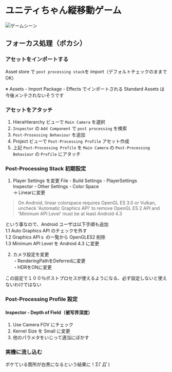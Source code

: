 # ユニティちゃん縦移動ゲーム

![ゲームシーン](https://raw.github.com/caorol/StepAsideUnityChan/master/gamescene.png)

## フォーカス処理（ボカシ）
### アセットをインポートする
Asset store で `post processing stack`を import（デフォルトチェックのままでOK）  

※ Assets - Import Package - Effects でインポートされる Standard Assets は今後メンテされないそうです

### アセットをアタッチ
1. HieraHierarchy ビューで `Main Camera` を選択
2. `Inspector` の `Add Component` で `post processing` を検索
3. `Post-Prosessing Behaviour` を追加
4. Project ビューで `Post-Processing Profile` アセット作成
5. 上記 `Post-Processing Profile` を `Main Camera` の `Post-Processing Behaviour` の `Profile` にアタッチ

### Post-Processing Stack 初期設定
1. Player Settings を変更
  File - Build Settings - PlayerSettings  
  Inspector - Other Settings - Color Space  
  -> Linearに変更  

  > On Android, linear colorspace requires OpenGL ES 3.0 or Vulkan, uncheck 'Automatic Graphics API' to remove OpenGL ES 2 API and 'Minimum API Level' must be at least Android 4.3

  という事なので、Android ユーザは以下手順も追加  
  1.1 Auto Graphics API のチェックを外す  
  1.2 Graphics APIｓ の一覧から OpenGLES2 削除  
  1.3 Minimum API Level を Android 4.3 に変更  

2. カメラ設定を変更  
  ・RenderingPathをDeferredに変更  
  ・HDRをONに変更

この設定で１００％ポストプロセスが使えるようになる、必ず設定しないと使えないわけではない

### Post-Processing Profile 設定
#### Inspector - Depth of Field（被写界深度）
1. Use Camera FOV にチェック
2. Kernel Size を Small に変更
3. 他のパラメタをいじって適当にぼかす

### 実機に流し込む
ボケている箇所が白黒になるという結果に！Σ(ﾟДﾟ)
